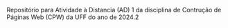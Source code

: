 Repositório para Atividade à Distancia (AD) 1 da disciplina de Contrução de Páginas Web (CPW) da UFF do ano de 2024.2